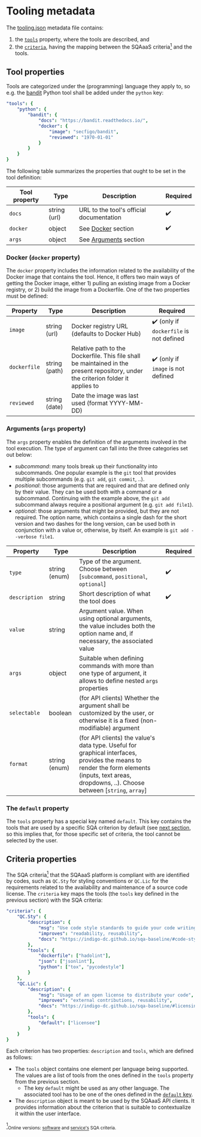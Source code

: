 # Tooling metadata
The [tooling.json](../tooling.json) metadata file contains:
1) the [`tools`](#tool-properties) property, where the tools are described, and
2) the [`criteria`](#criteria-properties), having the mapping between the SQAaaS criteria<a href="#note1" id="note1ref"><sup>1</sup></a> and the tools.

## Tool properties
Tools are categorized under the (programming) language they apply to, so e.g. the [bandit](https://bandit.readthedocs.io/) Python tool shall be added under the `python` key:
```yaml
"tools": {
    "python": {
        "bandit": {
            "docs": "https://bandit.readthedocs.io/",
            "docker": {
                "image": "secfigo/bandit",
                "reviewed": "1970-01-01"
            }
        }
    }
}
```

The following table summarizes the properties that ought to be set in the tool definition:

| Tool property | Type | Description | Required |
| ------------- | ---- | ----------- | -------- |
| `docs` | string (url) | URL to the tool's official documentation | :heavy_check_mark: |
| `docker` | object | See [Docker](#docker-docker-property) section | :heavy_check_mark: |
| `args` | object | See [Arguments](#arguments-args-property) section | |

### Docker (`docker` property)
The `docker` property includes the information related to the availability of the Docker image that contains the tool. Hence, it offers two main ways of getting the Docker image, either 1) pulling an existing image from a Docker registry, or 2) build the image from a Dockerfile. One of the two properties must be defined:

| Property | Type | Description | Required |
| -------- | ---- | ----------- | -------- |
| `image`| string (url) | Docker registry URL (defaults to Docker Hub) | :heavy_check_mark: (only if `dockerfile` is not defined |
| `dockerfile`| string (path) | Relative path to the Dockerfile. This file shall be maintained in the present repository, under the criterion folder it applies to | :heavy_check_mark: (only if `image` is not defined |
| `reviewed`| string (date) | Date the image was last used (format YYYY-MM-DD)| |

### Arguments (`args` property)
The `args` property enables the definition of the arguments involved in the tool execution. The type of argument can fall into the three categories set out below:
- *subcommand*: many tools break up their functionality into subcommands. One popular example is the `git` tool that provides multiple subcommands (e.g. `git add`, `git commit`, ..).
- *positional*: those arguments that are required and that are defined only by their value. They can be used both with a command or a subcommand. Continuing with the example above, the `git add` subcommand always require a positional argument (e.g. `git add file1`).
- *optional*: those arguments that might be provided, but they are not required. The option name, which contains a single dash for the short version and two dashes for the long version, can be used both in conjunction with a value or, otherwise, by itself. An example is `git add --verbose file1`.

| Property | Type | Description | Required |
| -------- | ---- | ----------- | -------- |
| `type` | string (enum) | Type of the argument. Choose between [`subcommand`, `positional`, `optional`] | :heavy_check_mark: |
| `description` | string | Short description of what the tool does | :heavy_check_mark: |
| `value` | string | Argument value. When using optional arguments, the value includes both the option name and, if necessary, the associated value | |
| `args` | object | Suitable when defining commands with more than one type of argument, it allows to define nested `args` properties | |
| `selectable` | boolean | (for API clients) Whether the argument shall be customized by the user, or otherwise it is a fixed (non-modifiable) argument | |
| `format` | string (enum) | (for API clients) the value's data type. Useful for graphical interfaces, provides the means to render the form elements (inputs, text areas, dropdowns, ..). Choose between [`string`, `array`] | |

### The `default` property
The `tools` property has a special key named `default`. This key contains the tools that are used by a specific SQA criterion by default (see [next section](#criteria-properties), so this implies that, for those specific set of criteria, the tool cannot be selected by the user.

## Criteria properties
The SQA criteria<a href="#note1" id="note1ref"><sup>1</sup></a> that the SQAaaS platform is compliant with are identified by codes, such as `QC.Sty` for styling conventions or `QC.Lic` for the requirements related to the availability and maintenance of a source code license. The `criteria` key maps the tools (the `tools` key defined in the previous section) with the SQA criteria:

```yaml
"criteria": {
    "QC.Sty": {
        "description": {
            "msg": "Use code style standards to guide your code writing so you let others understand it",
            "improves": "readability, reusability",
            "docs": "https://indigo-dc.github.io/sqa-baseline/#code-style-qc.sty"
        },
        "tools": {
            "dockerfile": ["hadolint"],
            "json": ["jsonlint"],
            "python": ["tox", "pycodestyle"]
        }
    },
    "QC.Lic": {
        "description": {
            "msg": "Usage of an open license to distribute your code",
            "improves": "external contributions, reusability",
            "docs": "https://indigo-dc.github.io/sqa-baseline/#licensing-qc.lic"
        },
        "tools": {
            "default": ["licensee"]
        }
    }
}
```

Each criterion has two properties: `description` and `tools`, which are defined as follows:
- The `tools` object contains one element per language being supported. The values are a list of tools from the ones defined in the `tools` property from the previous section.
  - The key `default` might be used as any other language. The associated tool has to be one of the ones defined in the [`default` key](#the-default-property). 
- The `description` object is meant to be used by the SQAaaS API clients. It provides information about the criterion that is suitable to contextualize it within the user interface.


<a id="note1" href="#note1ref"><sup>1</sup></a><sub>Online versions: [software](https://indigo-dc.github.io/sqa-baseline/) and [service's](https://eosc-synergy.github.io/service-qa-baseline/) SQA criteria.</sub>
